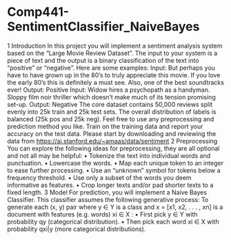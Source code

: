 # Comp441-SentimentClassifier_NaiveBayes
1 Introduction
In this project you will implement a sentiment analysis system based on the “Large Movie Review
Dataset”. The input to your system is a piece of text and the output is a binary classification of the text
into “positive” or “negative”. Here are some examples:
Input: But perhaps you have to have grown up in the 80’s to truly appreciate this movie. If
you love the early 80’s this is definitely a must see. Also, one of the best soundtracks ever!
Output: Positive
Input: Widow hires a psychopath as a handyman. Sloppy film noir thriller which doesn’t
make much of its tension promising set-up.
Output: Negative
The core dataset contains 50,000 reviews split evenly into 25k train and 25k test sets. The overall
distribution of labels is balanced (25k pos and 25k neg). Feel free to use any preprocessing and prediction
method you like. Train on the training data and report your accuracy on the test data.
Please start by downloading and reviewing the data from
https://ai.stanford.edu/~amaas/data/sentiment
2 Preprocessing
You can explore the following ideas for preprocessing, they are all optional and not all may be helpful:
• Tokenize the text into individual words and punctuation.
• Lowercase the words.
• Map each unique token to an integer to ease further processing.
• Use an “unknown” symbol for tokens below a frequency threshold.
• Use only a subset of the words you deem informative as features.
• Crop longer texts and/or pad shorter texts to a fixed length.
3 Model
For prediction, you will implement a Naive Bayes Classifier. This classifier assumes the following generative process: To generate each (x, y) pair where y ∈ Y is a class and x = [x1, x2, . . . , xn] is a document
with features (e.g. words) xi ∈ X :
• First pick y ∈ Y with probability qy (categorical distribution).
• Then pick each word xi ∈ X with probability qxi|y (more categorical distributions).

